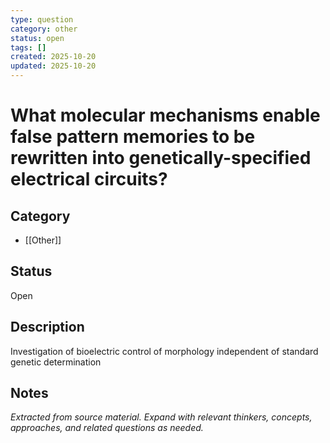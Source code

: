 ```yaml
---
type: question
category: other
status: open
tags: []
created: 2025-10-20
updated: 2025-10-20
---
```


# What molecular mechanisms enable false pattern memories to be rewritten into genetically-specified electrical circuits?

## Category

- [[Other]]

## Status

Open

## Description

Investigation of bioelectric control of morphology independent of standard genetic determination

## Notes

*Extracted from source material. Expand with relevant thinkers, concepts, approaches, and related questions as needed.*
